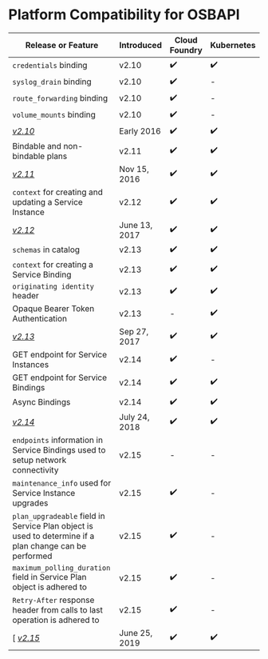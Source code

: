 # Platform Compatibility for OSBAPI

| Release or Feature | Introduced | Cloud Foundry | Kubernetes |
| --- | --- | --- | --- |
| `credentials` binding | v2.10 | ✔️ | ✔️ |
| `syslog_drain` binding | v2.10 | ✔️ | - |
| `route_forwarding` binding | v2.10 | ✔️ | - |
| `volume_mounts` binding | v2.10 | ✔️ | - |
| [*v2.10*](release-notes.md#v210) | Early 2016 | ✔️ | ✔️ |
| Bindable and non-bindable plans | v2.11 | ✔️ | ✔️ |
| [*v2.11*](release-notes.md#v211) | Nov 15, 2016 | ✔️ | ✔️ |
| `context` for creating and updating a Service Instance | v2.12 | ✔️ | ✔️ |
| [*v2.12*](release-notes.md#v212) | June 13, 2017 | ✔️ | ✔️ |
| `schemas` in catalog | v2.13 | ✔️ | ✔️ |
| `context` for creating a Service Binding | v2.13 | ✔️ | ✔️ |
| `originating identity` header | v2.13 | ✔️ | ✔️ |
| Opaque Bearer Token Authentication | v2.13 | - | ✔️ |
| [*v2.13*](release-notes.md#v213) | Sep 27, 2017 | ✔️ | ✔️ |
| GET endpoint for Service Instances | v2.14 | ✔️ | - |
| GET endpoint for Service Bindings | v2.14 | ✔️ | ✔️ |
| Async Bindings | v2.14 | ✔️ | ✔️ |
| [*v2.14*](release-notes.md#v214) | July 24, 2018 | ✔️ | ✔️ |
| `endpoints` information in Service Bindings used to setup network connectivity | v2.15 | - | - |
| `maintenance_info` used for Service Instance upgrades | v2.15 | ✔️ | - |
| `plan_upgradeable` field in Service Plan object is used to determine if a plan change can be performed | v2.15 | ✔️ | - |
| `maximum_polling_duration` field in Service Plan object is adhered to | v2.15 | ✔️ | - |
| `Retry-After` response header from calls to last operation is adhered to | v2.15 | ✔️ | - |
[ [*v2.15*](release-notes.md#v215) | June 25, 2019 | ✔️ | ✔️ |
